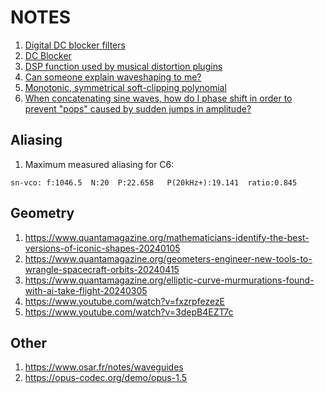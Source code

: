 # NOTES

1. [Digital DC blocker filters](https://www.degruyter.com/document/doi/10.1515/freq-2020-0177/html)
2. [DC Blocker](https://www.dsprelated.com/freebooks/filters/DC_Blocker.html)
3. [DSP function used by musical distortion plugins](https://dsp.stackexchange.com/questions/87879/dsp-function-used-by-musical-distortion-plugins?noredirect=1&lq=1)
4. [Can someone explain waveshaping to me?](https://dsp.stackexchange.com/questions/46461/can-someone-explain-waveshaping-to-me?noredirect=1&lq=1)
5. [Monotonic, symmetrical soft-clipping polynomial](https://dsp.stackexchange.com/questions/36202/monotonic-symmetrical-soft-clipping-polynomial)
6. [When concatenating sine waves, how do I phase shift in order to prevent "pops" caused by sudden jumps in amplitude?](https://dsp.stackexchange.com/questions/83009/when-concatenating-sine-waves-how-do-i-phase-shift-in-order-to-prevent-pops-c)


## Aliasing

1. Maximum measured aliasing for C6:
```
sn-vco: f:1046.5  N:20  P:22.658   P(20kHz+):19.141  ratio:0.845
```

## Geometry

1. https://www.quantamagazine.org/mathematicians-identify-the-best-versions-of-iconic-shapes-20240105
2. https://www.quantamagazine.org/geometers-engineer-new-tools-to-wrangle-spacecraft-orbits-20240415
3. https://www.quantamagazine.org/elliptic-curve-murmurations-found-with-ai-take-flight-20240305
4. https://www.youtube.com/watch?v=fxzrpfezezE
5. https://www.youtube.com/watch?v=3depB4EZT7c

## Other
1. https://www.osar.fr/notes/waveguides
2. https://opus-codec.org/demo/opus-1.5